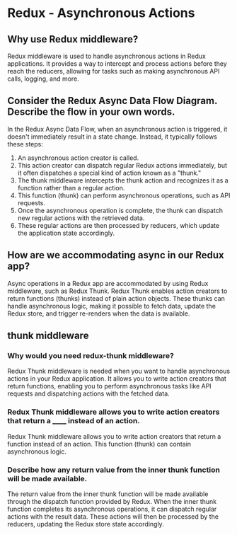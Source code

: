 # Redux - Asynchronous Actions

## Why use Redux middleware?

Redux middleware is used to handle asynchronous actions in Redux applications. It provides a way to intercept and process actions before they reach the reducers, allowing for tasks such as making asynchronous API calls, logging, and more.

## Consider the Redux Async Data Flow Diagram. Describe the flow in your own words.

In the Redux Async Data Flow, when an asynchronous action is triggered, it doesn't immediately result in a state change. Instead, it typically follows these steps:

1. An asynchronous action creator is called.
2. This action creator can dispatch regular Redux actions immediately, but it often dispatches a special kind of action known as a "thunk."
3. The thunk middleware intercepts the thunk action and recognizes it as a function rather than a regular action.
4. This function (thunk) can perform asynchronous operations, such as API requests.
5. Once the asynchronous operation is complete, the thunk can dispatch new regular actions with the retrieved data.
6. These regular actions are then processed by reducers, which update the application state accordingly.

## How are we accommodating async in our Redux app?

Async operations in a Redux app are accommodated by using Redux middleware, such as Redux Thunk. Redux Thunk enables action creators to return functions (thunks) instead of plain action objects. These thunks can handle asynchronous logic, making it possible to fetch data, update the Redux store, and trigger re-renders when the data is available.

## thunk middleware

### Why would you need redux-thunk middleware?

Redux Thunk middleware is needed when you want to handle asynchronous actions in your Redux application. It allows you to write action creators that return functions, enabling you to perform asynchronous tasks like API requests and dispatching actions with the fetched data.

### Redux Thunk middleware allows you to write action creators that return a \_\_\_\_ instead of an action.

Redux Thunk middleware allows you to write action creators that return a function instead of an action. This function (thunk) can contain asynchronous logic.

### Describe how any return value from the inner thunk function will be made available.

The return value from the inner thunk function will be made available through the dispatch function provided by Redux. When the inner thunk function completes its asynchronous operations, it can dispatch regular actions with the result data. These actions will then be processed by the reducers, updating the Redux store state accordingly.
